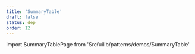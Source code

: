 ```yaml
---
title: 'SummaryTable'
draft: false
status: dep
order: 12
---
```


<!--
  ATTENTION: This file is auto generated by using "makeDemosFactory".
  Do not change the content!
-->

import SummaryTablePage from 'Src/uilib/patterns/demos/SummaryTable'

<SummaryTablePage />
